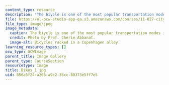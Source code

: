 ```yaml
---
content_type: resource
description: 'The biycle is one of the most popular transportation modes in the city. '
file: https://ol-ocw-studio-app-qa.s3.amazonaws.com/courses/11-027-city-to-city-comparing-researching-and-writing-about-cities-spring-2006/856a5f24a266a9c236cc80373e5ff7e5_Bikes_1.jpg
file_type: image/jpeg
image_metadata:
  caption: The biycle is one of the most popular transportation modes in the city.
  credit: Photo by Prof. Cherie Abbanat.
  image-alt: Bicycles racked in a Copenhagen alley.
learning_resource_types: []
ocw_type: OCWImage
parent_title: Image Gallery
parent_type: CourseSection
resourcetype: Image
title: Bikes_1.jpg
uid: 856a5f24-a266-a9c2-36cc-80373e5ff7e5
---
```

